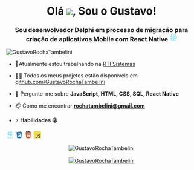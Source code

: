 <h1 align="center">Olá <img src="https://raw.githubusercontent.com/kaueMarques/kaueMarques/master/hi.gif" width="30px">, Sou o Gustavo!</h1>
<h3 align="center">Sou desenvolvedor Delphi em processo de migração para criação de aplicativos Mobile com React Native <img src="https://raw.githubusercontent.com/GustavoRochaTambelini/icons/acfb407626344d2c0fed69f2130de57752788935/react-original.svg" alt="react" width="20" height="20"/></h3>
<p align="left"> <img src="https://komarev.com/ghpvc/?username=GustavoRochaTambelini" alt="GustavoRochaTambelini" /> </p>

- 🔭Atualmente estou trabalhando na [RTI Sistemas](https://www.facebook.com/sistemasrti/)

- 👨‍💻 Todos os meus projetos estão disponíveis em [github.com/GustavoRochaTambelini](https://github.com/GustavoRochaTambelini)

- 💬 Pergunte-me sobre **JavaScript, HTML, CSS, SQL, React Native**

- 📫 Como me encontrar **rochatambelini@gmail.com**

- ⚡ **Habilidades 😜**

<p align="left">
<img src="https://raw.githubusercontent.com/devicons/devicon/master/icons/react/react-original-wordmark.svg" alt="react" width="20" height="20"/>
<img src="https://raw.githubusercontent.com/devicons/devicon/master/icons/css3/css3-plain-wordmark.svg" alt="css3"  width="20" height="20"/>
<img src="https://raw.githubusercontent.com/devicons/devicon/master/icons/html5/html5-original-wordmark.svg" alt="html5"  width="20" height="20"/>
<img src="https://raw.githubusercontent.com/devicons/devicon/master/icons/javascript/javascript-original.svg" alt="javascript" width="20" height="20"/></p><p align="center">
<img src="https://github-readme-stats.vercel.app/api?username=GustavoRochaTambelini&show_icons=true" alt="GustavoRochaTambelini"/> 
</p>

<p align="center">
<a href="https://www.linkedin.com/in/gustavo-rocha-tambelini-335ab1145/" target="blank"><img align="center" src="https://cdn.jsdelivr.net/npm/simple-icons@3.0.1/icons/linkedin.svg" alt="GustavoRochaTambelini" height="20" width="20" /></a>
</p>


